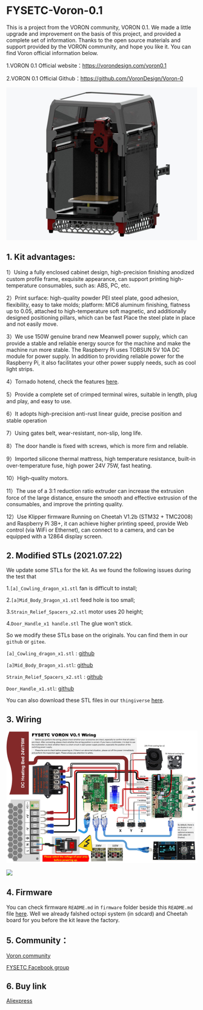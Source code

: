 # FYSETC-Voron-0.1
This is a project from the VORON community, VORON 0.1. We made a little upgrade and improvement on the basis of this project, and provided a complete set of information. Thanks to the open source materials and support provided by the VORON community, and hope you like it. You can find Voron official information below.

1.VORON 0.1 Official website：https://vorondesign.com/voron0.1

2.VORON 0.1 Official Github：https://github.com/VoronDesign/Voron-0

![](VORON01.jpg)

## 1. Kit advantages:

1）Using a fully enclosed cabinet design, high-precision finishing anodized custom profile frame, exquisite appearance, can support printing high-temperature consumables, such as: ABS, PC, etc.

2）Print surface: high-quality powder PEI steel plate, good adhesion, flexibility, easy to take molds; platform: MIC6 aluminum finishing, flatness up to 0.05, attached to high-temperature soft magnetic, and additionally designed positioning pillars, which can be fast Place the steel plate in place and not easily move.

3）We use 150W genuine brand new Meanwell power supply, which can provide a stable and reliable energy source for the machine and make the machine run more stable. The Raspberry Pi uses TOBSUN 5V 10A DC module for power supply. In addition to providing reliable power for the Raspberry Pi, it also facilitates your other power supply needs, such as cool light strips.

4）Tornado hotend, check the features [here](https://github.com/FYSETC/FYSETC-Voron-0/blob/main/Tornado_hotend.md).

5）Provide a complete set of crimped terminal wires, suitable in length, plug and play, and easy to use.

6）It adopts high-precision anti-rust linear guide, precise position and stable operation

7）Using gates belt, wear-resistant, non-slip, long life.

8）The door handle is fixed with screws, which is more firm and reliable.

9）Imported silicone thermal mattress, high temperature resistance, built-in over-temperature fuse, high power 24V 75W, fast heating.

10）High-quality motors.

11）The use of a 3:1 reduction ratio extruder can increase the extrusion force of the large distance, ensure the smooth and effective extrusion of the consumables, and improve the printing quality.

12）Use Klipper firmware
Running on Cheetah V1.2b (STM32 + TMC2008) and Raspberry Pi 3B+, it can achieve higher printing speed, provide Web control (via WiFi or Ethernet), can connect to a camera, and can be equipped with a 12864 display screen.

## 2. Modified STLs (2021.07.22)

We update some STLs for the kit. As we found the following issues during the test that 

1.`[a]_Cowling_dragon_x1.stl` fan is difficult to install; 

2.`[a]Mid_Body_Dragon_x1.stl` feed hole is too small; 

3.`Strain_Relief_Spacers_x2.stl` motor uses 20 height; 

4.`Door_Handle_x1 handle.stl` The glue won't stick.

So we modify these STLs base on the originals. You can find them in our `github` or `gitee`.

`[a]_Cowling_dragon_x1.stl` : [github](https://github.com/FYSETC/FYSETC-Voron-0/blob/main/STLs/Toolheads/Mini_Afterburner/Dragon_Toolhead_DD/%5Ba%5D_Cowling_dragon_x1.stl)

`[a]Mid_Body_Dragon_x1.stl`: [github](https://github.com/FYSETC/FYSETC-Voron-0/blob/main/STLs/Toolheads/Mini_Afterburner/Dragon_Toolhead_DD/%5Ba%5D_Mid_Body_Dragon_x1.STL)

`Strain_Relief_Spacers_x2.stl` : [github](https://github.com/FYSETC/FYSETC-Voron-0/blob/main/STLs/Toolheads/Mini_Afterburner/Strain_Relief_Spacers_x2.STL)

`Door_Handle_x1.stl`: [github](https://github.com/FYSETC/FYSETC-Voron-0/blob/main/STLs/Panel_Mounting/Door_Handle_x1.STL)

You can also download these STL files in our `thingiverse` [here](https://www.thingiverse.com/thing:4914152).

## 3. Wiring

![](FYSETC_VORON_0.1_Wiring.jpg)

![](Wiring_Sample.jpg)

## 4. Firmware

You can check firmware `README.md` in `firmware` folder beside this `README.md` file [here](https://github.com/FYSETC/FYSETC-Voron-0/tree/main/firmware). Well we already falshed octopi system (in sdcard) and Cheetah board for you before the kit leave the factory.

## 5. Community：

[Voron community](https://discord.gg/voron)

[FYSETC Facebook group](https://www.facebook.com/groups/238970713918171)

## 6. Buy link

[Aliexpress](https://www.aliexpress.com/item/1005003123492072.html)
